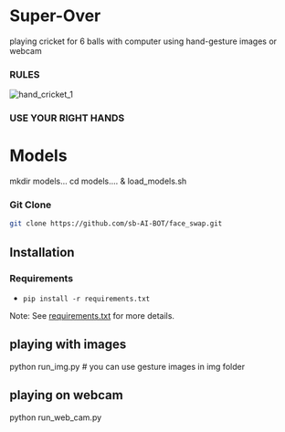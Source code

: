 # Super-Over
playing cricket for 6 balls with computer using hand-gesture images or webcam



### RULES

![hand_cricket_1](https://user-images.githubusercontent.com/67555058/109468476-a19a7400-7a92-11eb-85c1-e6a9ad29f6a3.jpg)

### USE YOUR RIGHT HANDS


# Models
mkdir models...
cd models.... &
load_models.sh

### Git Clone
```sh
git clone https://github.com/sb-AI-BOT/face_swap.git
```



## Installation
### Requirements
* `pip install -r requirements.txt`

Note: See [requirements.txt](requirements.txt) for more details.

## playing with images
python run_img.py      # you can use gesture images in img folder

## playing on webcam
python run_web_cam.py  


  



